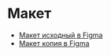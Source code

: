 # Макет
- [Макет исходный в Figma](https://www.figma.com/file/GnUhNbmEFNmZZCIgfBvT9U/%5BPublished%5D%5BRU%5D-«Экспресс»?type=design&node-id=0-1&mode=design)
- [Макет копия в Figma](https://www.figma.com/file/zF96s809g3FhEgeduHIb66/%5BPublished%5D%5BRU%5D-%C2%AB%D0%AD%D0%BA%D1%81%D0%BF%D1%80%D0%B5%D1%81%D1%81%C2%BB-(Copy)?type=design&node-id=102%3A63&mode=dev)